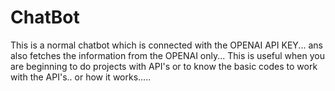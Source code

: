 # ChatBot
This is a normal chatbot which is connected with the OPENAI API KEY...
ans also fetches the information from the OPENAI only...
This is useful when you are beginning to do projects with API's or to know the basic codes to work with the API's..
or how it works.....
